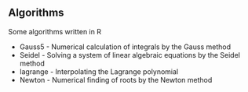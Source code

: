 ## Algorithms
Some algorithms written in R

- Gauss5 - Numerical calculation of integrals by the Gauss method
- Seidel - Solving a system of linear algebraic equations by the Seidel method
- lagrange - Interpolating the Lagrange polynomial
- Newton - Numerical finding of roots by the Newton method 
